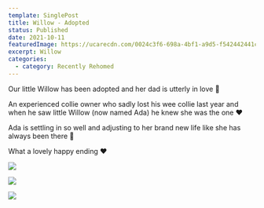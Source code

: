 ```yaml
---
template: SinglePost
title: Willow - Adopted
status: Published
date: 2021-10-11
featuredImage: https://ucarecdn.com/0024c3f6-698a-4bf1-a9d5-f542442441ca/-/crop/645x347/0,144/-/preview/
excerpt: Willow
categories:
  - category: Recently Rehomed
---
```

Our little Willow has been adopted and her dad is utterly in love 🥰

An experienced collie owner who sadly lost his wee collie last year and when he saw little Willow (now named Ada) he knew she was the one ❤️

Ada is settling in so well and adjusting to her brand new life like she has always been there 🐶

What a lovely happy ending ❤️

![](https://ucarecdn.com/bb211e73-f002-4bfa-a082-1c70bc5ae473/)

![](https://ucarecdn.com/939ec7f4-1b98-48d5-8241-7a75647da47f/)

![](https://ucarecdn.com/497fc625-25b2-404c-929e-cf9a6f702e01/)
